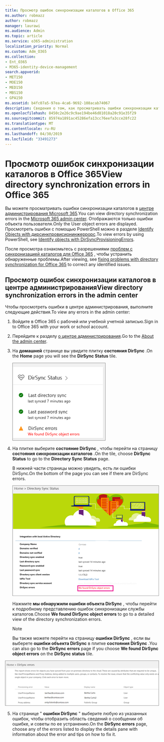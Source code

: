 ```yaml
---
title: Просмотр ошибок синхронизации каталогов в Office 365
ms.author: robmazz
author: robmazz
manager: laurawi
ms.audience: Admin
ms.topic: article
ms.service: o365-administration
localization_priority: Normal
ms.custom: Adm_O365
ms.collection:
- Ent_O365
- M365-identity-device-management
search.appverid:
- MET150
- MOE150
- MED150
- MBS150
- GPA150
ms.assetid: b4fc07a5-97ea-4ca6-9692-108acab74067
description: Сведения о том, как просматривать ошибки синхронизации каталогов в центре администрирования Microsoft 365.
ms.openlocfilehash: 8450c2e26c9c9ae194be46d81018a20c91e35f29
ms.sourcegitcommit: 85974a1891ac45286efa13cc76eefa3cce28fc22
ms.translationtype: MT
ms.contentlocale: ru-RU
ms.lasthandoff: 04/30/2019
ms.locfileid: "33491273"
---
```

# <a name="view-directory-synchronization-errors-in-office-365"></a><span data-ttu-id="b8d3e-103">Просмотр ошибок синхронизации каталогов в Office 365</span><span class="sxs-lookup"><span data-stu-id="b8d3e-103">View directory synchronization errors in Office 365</span></span>

<span data-ttu-id="b8d3e-104">Вы можете просматривать ошибки синхронизации каталогов в [центре администрирования Microsoft 365](https://admin.microsoft.com).</span><span class="sxs-lookup"><span data-stu-id="b8d3e-104">You can view directory synchronization errors in the [Microsoft 365 admin center](https://admin.microsoft.com).</span></span> <span data-ttu-id="b8d3e-105">Отображаются только ошибки объекта пользователя.</span><span class="sxs-lookup"><span data-stu-id="b8d3e-105">Only the User object errors are displayed.</span></span> <span data-ttu-id="b8d3e-106">Просмотреть ошибки с помощью PowerShell можно в разделе [Identify Objects with дирсинкпровисионинжеррорс](https://docs.microsoft.com/azure/active-directory/hybrid/how-to-connect-syncservice-duplicate-attribute-resiliency).</span><span class="sxs-lookup"><span data-stu-id="b8d3e-106">To view errors by using PowerShell, see [Identify objects with DirSyncProvisioningErrors](https://docs.microsoft.com/azure/active-directory/hybrid/how-to-connect-syncservice-duplicate-attribute-resiliency).</span></span>

<span data-ttu-id="b8d3e-107">После просмотра ознакомьтесь с разрешениями [проблем с синхронизацией каталогов для Office 365](fix-problems-with-directory-synchronization.md) , чтобы устранить обнаруженные проблемы.</span><span class="sxs-lookup"><span data-stu-id="b8d3e-107">After viewing, see [fixing problems with directory synchronization for Office 365](fix-problems-with-directory-synchronization.md) to correct any identified issues.</span></span>
  
## <a name="view-directory-synchronization-errors-in-the-admin-center"></a><span data-ttu-id="b8d3e-108">Просмотр ошибок синхронизации каталогов в центре администрирования</span><span class="sxs-lookup"><span data-stu-id="b8d3e-108">View directory synchronization errors in the admin center</span></span>

<span data-ttu-id="b8d3e-109">Чтобы просмотреть ошибки в центре администрирования, выполните следующие действия.</span><span class="sxs-lookup"><span data-stu-id="b8d3e-109">To view any errors in the admin center:</span></span>
  
1. <span data-ttu-id="b8d3e-110">Войдите в Office 365 с рабочей или учебной учетной записью.</span><span class="sxs-lookup"><span data-stu-id="b8d3e-110">Sign in to Office 365 with your work or school account.</span></span> 
    
2. <span data-ttu-id="b8d3e-111">Перейдите к разделу [о центре администрирования](https://support.office.com/article/758befc4-0888-4009-9f14-0d147402fd23).</span><span class="sxs-lookup"><span data-stu-id="b8d3e-111">Go to the [About the admin center](https://support.office.com/article/758befc4-0888-4009-9f14-0d147402fd23).</span></span>
    
3. <span data-ttu-id="b8d3e-112">На **домашней** странице вы увидите плитку **состояния DirSync** .</span><span class="sxs-lookup"><span data-stu-id="b8d3e-112">On the **Home** page you will see the **DirSync Status** tile.</span></span> 
    
    ![Плитка состояния DirSync в предварительной версии центра администрирования](media/060006e9-de61-49d5-8979-e77cda198e71.png)
  
4. <span data-ttu-id="b8d3e-114">На плитке выберите **состояние DirSync** , чтобы перейти на страницу **состояния синхронизации каталогов** .</span><span class="sxs-lookup"><span data-stu-id="b8d3e-114">On the tile, choose **DirSync Status** to go to the **Directory Sync Status** page.</span></span> 
    
    <span data-ttu-id="b8d3e-115">В нижней части страницы можно увидеть, есть ли ошибки DirSync.</span><span class="sxs-lookup"><span data-stu-id="b8d3e-115">On the bottom of the page you can see if there are DirSync errors.</span></span>
    
    ![На странице состояния синхронизации каталогов можно увидеть, есть ли ошибки в объектах DirSync.](media/882094a3-80d3-4aae-b90b-78b27047974c.png)
  
    <span data-ttu-id="b8d3e-117">Нажмите **мы обнаружили ошибки объекта DirSync** , чтобы перейти к подробному представлению ошибок синхронизации службы каталогов.</span><span class="sxs-lookup"><span data-stu-id="b8d3e-117">Choose **We found DirSync object errors** to go to a detailed view of the directory synchronization errors.</span></span> 
    
    > [!NOTE]
    > <span data-ttu-id="b8d3e-118">Вы также можете перейти на страницу **ошибки DirSync** , если вы выберете **ошибки объекта DirSync** в плитке **состояния DirSync** .</span><span class="sxs-lookup"><span data-stu-id="b8d3e-118">You can also go to the **DirSync errors** page if you choose **We found DirSync object errors** on the **DirSync status** tile.</span></span> 
  
![Страница "ошибки DirSync"](media/a6e302d4-6be7-4e3a-b4b5-81c5a2c02952.png)
  
5. <span data-ttu-id="b8d3e-120">На странице " **ошибки DirSync** " выберите любую из указанных ошибок, чтобы отобразить область сведений о сообщении об ошибке, и советы по ее устранению.</span><span class="sxs-lookup"><span data-stu-id="b8d3e-120">On the **DirSync errors** page, choose any of the errors listed to display the details pane with information about the error and tips on how to fix it.</span></span> 
